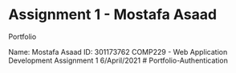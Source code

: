 # Assignment 1 - Mostafa Asaad

Portfolio

Name: Mostafa Asaad
ID: 301173762
COMP229 - Web Application Development
Assignment 1
6/April/2021
#   P o r t f o l i o - A u t h e n t i c a t i o n  
 